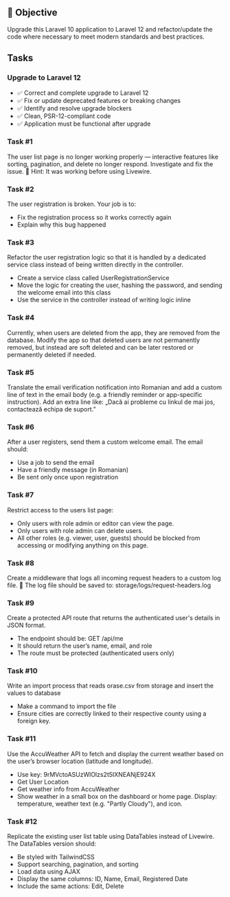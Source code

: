 ## 🧠 Objective

Upgrade this Laravel 10 application to Laravel 12 and refactor/update the code where necessary to meet modern standards and best practices.

## Tasks

### Upgrade to Laravel 12

- ✅ Correct and complete upgrade to Laravel 12
- ✅ Fix or update deprecated features or breaking changes
- ✅ Identify and resolve upgrade blockers
- ✅ Clean, PSR-12-compliant code
- ✅ Application must be functional after upgrade

### Task #1

The user list page is no longer working properly — interactive features like sorting, pagination, and delete no longer respond.
Investigate and fix the issue.
💬 Hint: It was working before using Livewire.

### Task #2

The user registration is broken.
Your job is to:

- Fix the registration process so it works correctly again
- Explain why this bug happened

### Task #3

Refactor the user registration logic so that it is handled by a dedicated service class instead of being written directly in the controller.

- Create a service class called UserRegistrationService
- Move the logic for creating the user, hashing the password, and sending the welcome email into this class
- Use the service in the controller instead of writing logic inline

### Task #4

Currently, when users are deleted from the app, they are removed from the database.
Modify the app so that deleted users are not permanently removed, but instead are
soft deleted and can be later restored or permanently deleted if needed.

### Task #5

Translate the email verification notification into Romanian and add a custom line
of text in the email body (e.g. a friendly reminder or app-specific instruction).
Add an extra line like: „Dacă ai probleme cu linkul de mai jos, contactează echipa de suport.”

### Task #6

After a user registers, send them a custom welcome email. The email should:

- Use a job to send the email
- Have a friendly message (in Romanian)
- Be sent only once upon registration

### Task #7

Restrict access to the users list page:

- Only users with role admin or editor can view the page.
- Only users with role admin can delete users.
- All other roles (e.g. viewer, user, guests) should be blocked from accessing or modifying anything on this page.

### Task #8

Create a middleware that logs all incoming request headers to a custom log file.
📁 The log file should be saved to: storage/logs/request-headers.log

### Task #9

Create a protected API route that returns the authenticated user's details in JSON format.

- The endpoint should be: GET /api/me
- It should return the user’s name, email, and role
- The route must be protected (authenticated users only)

### Task #10

Write an import process that reads orase.csv from storage and insert the values to database

- Make a command to import the file
- Ensure cities are correctly linked to their respective county using a foreign key.

### Task #11

Use the AccuWeather API to fetch and display the current weather based on the user’s browser location (latitude and longitude).

- Use key: 9rMVctoASUzWlOlzs2t5IXNEANjE924X
- Get User Location
- Get weather info from AccuWeather
- Show weather in a small box on the dashboard or home page. Display: temperature, weather text (e.g. "Partly Cloudy"), and icon.

### Task #12

Replicate the existing user list table using DataTables instead of Livewire. The DataTables version should:

- Be styled with TailwindCSS
- Support searching, pagination, and sorting
- Load data using AJAX
- Display the same columns: ID, Name, Email, Registered Date
- Include the same actions: Edit, Delete
